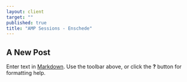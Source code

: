 ```yaml
---
layout: client
target: ""
published: true
title: "AMP Sessions - Enschede"
---
```


## A New Post

Enter text in [Markdown](http://daringfireball.net/projects/markdown/). Use the toolbar above, or click the **?** button for formatting help.
